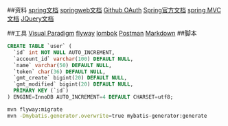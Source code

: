 ##资料
[spring文档](https://spring.io/guides)
[springweb文档](https://spring.io/guides/gs/serving-web-content/)
[Github OAuth](https://developer.github.com/apps/building-oauth-apps/)
[Spring官方文档](https://docs.spring.io/spring-boot/docs/2.0.0.RC1/reference/htmlsingle/#boot-features-embedded-database-support)
[spring MVC文档](https://docs.spring.io/spring/docs/current/spring-framework-reference/web.html#mvc)
[JQuery文档](https://api.jquery.com/)

##工具
[Visual Paradigm](http://www.visual-paradigm.com)
[flyway](https://flywaydb.org/getstarted/firststeps/maven)
[lombok](https://www.projectlombok.org)
[Postman](https://chrome.google.com/webstore/detail/coohjcphdfgbiolnekdpbcijmhambjff)
[Markdown](https://pandao.github.io/editor.md/)
##脚本
```sql
CREATE TABLE `user` (
  `id` int NOT NULL AUTO_INCREMENT,
  `account_id` varchar(100) DEFAULT NULL,
  `name` varchar(50) DEFAULT NULL,
  `token` char(36) DEFAULT NULL,
  `gmt_create` bigint(20) DEFAULT NULL,
  `gmt_modified` bigint(20) DEFAULT NULL,
  PRIMARY KEY (`id`)
) ENGINE=InnoDB AUTO_INCREMENT=4 DEFAULT CHARSET=utf8;
```
```bash
mvn flyway:migrate
mvn -Dmybatis.generator.overwrite=true mybatis-generator:generate
```